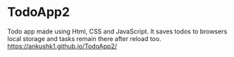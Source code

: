 # TodoApp2

Todo app made using Html, CSS and JavaScript. It saves todos to browsers local storage and tasks remain there after reload too.
https://ankushk1.github.io/TodoApp2/
